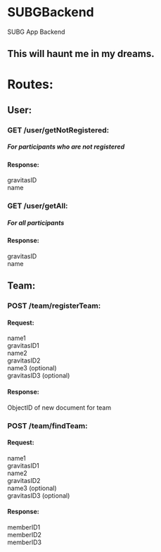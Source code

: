 # SUBGBackend
SUBG App Backend

## This will haunt me in my dreams.

# Routes:

## User:

### GET /user/getNotRegistered:
##### For participants who are not registered

#### Response:
gravitasID  
name

### GET /user/getAll:
##### For all participants

#### Response:
gravitasID  
name


## Team:

### POST /team/registerTeam:
#### Request:
name1  
gravitasID1  
name2  
gravitasID2  
name3 (optional)  
gravitasID3 (optional)  

#### Response:
ObjectID of new document for team

### POST /team/findTeam:
#### Request:
name1  
gravitasID1  
name2  
gravitasID2  
name3 (optional)  
gravitasID3 (optional)  

#### Response: 
memberID1  
memberID2  
memberID3  